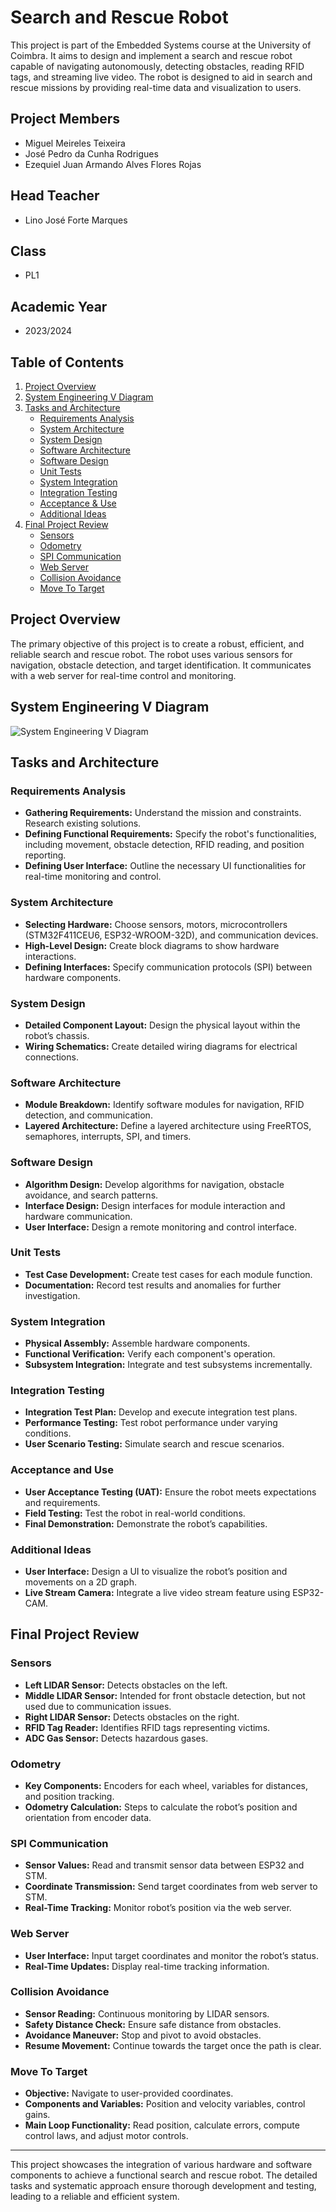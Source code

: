 # Search and Rescue Robot

This project is part of the Embedded Systems course at the University of Coimbra. It aims to design and implement a search and rescue robot capable of navigating autonomously, detecting obstacles, reading RFID tags, and streaming live video. The robot is designed to aid in search and rescue missions by providing real-time data and visualization to users.

## Project Members
- Miguel Meireles Teixeira
- José Pedro da Cunha Rodrigues
- Ezequiel Juan Armando Alves Flores Rojas

## Head Teacher
- Lino José Forte Marques

## Class
- PL1

## Academic Year
- 2023/2024

## Table of Contents
1. [Project Overview](#project-overview)
2. [System Engineering V Diagram](#system-engineering-v-diagram)
3. [Tasks and Architecture](#tasks-and-architecture)
   - [Requirements Analysis](#requirements-analysis)
   - [System Architecture](#system-architecture)
   - [System Design](#system-design)
   - [Software Architecture](#software-architecture)
   - [Software Design](#software-design)
   - [Unit Tests](#unit-tests)
   - [System Integration](#system-integration)
   - [Integration Testing](#integration-testing)
   - [Acceptance & Use](#acceptance-and-use)
   - [Additional Ideas](#additional-ideas)
4. [Final Project Review](#final-project-review)
   - [Sensors](#sensors)
   - [Odometry](#odometry)
   - [SPI Communication](#spi-communication)
   - [Web Server](#web-server)
   - [Collision Avoidance](#collision-avoidance)
   - [Move To Target](#move-to-target)

## Project Overview

The primary objective of this project is to create a robust, efficient, and reliable search and rescue robot. The robot uses various sensors for navigation, obstacle detection, and target identification. It communicates with a web server for real-time control and monitoring.

## System Engineering V Diagram

![System Engineering V Diagram](path_to_v_diagram_image)

## Tasks and Architecture

### Requirements Analysis

- **Gathering Requirements:** Understand the mission and constraints. Research existing solutions.
- **Defining Functional Requirements:** Specify the robot's functionalities, including movement, obstacle detection, RFID reading, and position reporting.
- **Defining User Interface:** Outline the necessary UI functionalities for real-time monitoring and control.

### System Architecture

- **Selecting Hardware:** Choose sensors, motors, microcontrollers (STM32F411CEU6, ESP32-WROOM-32D), and communication devices.
- **High-Level Design:** Create block diagrams to show hardware interactions.
- **Defining Interfaces:** Specify communication protocols (SPI) between hardware components.

### System Design

- **Detailed Component Layout:** Design the physical layout within the robot’s chassis.
- **Wiring Schematics:** Create detailed wiring diagrams for electrical connections.

### Software Architecture

- **Module Breakdown:** Identify software modules for navigation, RFID detection, and communication.
- **Layered Architecture:** Define a layered architecture using FreeRTOS, semaphores, interrupts, SPI, and timers.

### Software Design

- **Algorithm Design:** Develop algorithms for navigation, obstacle avoidance, and search patterns.
- **Interface Design:** Design interfaces for module interaction and hardware communication.
- **User Interface:** Design a remote monitoring and control interface.

### Unit Tests

- **Test Case Development:** Create test cases for each module function.
- **Documentation:** Record test results and anomalies for further investigation.

### System Integration

- **Physical Assembly:** Assemble hardware components.
- **Functional Verification:** Verify each component's operation.
- **Subsystem Integration:** Integrate and test subsystems incrementally.

### Integration Testing

- **Integration Test Plan:** Develop and execute integration test plans.
- **Performance Testing:** Test robot performance under varying conditions.
- **User Scenario Testing:** Simulate search and rescue scenarios.

### Acceptance and Use

- **User Acceptance Testing (UAT):** Ensure the robot meets expectations and requirements.
- **Field Testing:** Test the robot in real-world conditions.
- **Final Demonstration:** Demonstrate the robot’s capabilities.

### Additional Ideas

- **User Interface:** Design a UI to visualize the robot’s position and movements on a 2D graph.
- **Live Stream Camera:** Integrate a live video stream feature using ESP32-CAM.

## Final Project Review

### Sensors

- **Left LIDAR Sensor:** Detects obstacles on the left.
- **Middle LIDAR Sensor:** Intended for front obstacle detection, but not used due to communication issues.
- **Right LIDAR Sensor:** Detects obstacles on the right.
- **RFID Tag Reader:** Identifies RFID tags representing victims.
- **ADC Gas Sensor:** Detects hazardous gases.

### Odometry

- **Key Components:** Encoders for each wheel, variables for distances, and position tracking.
- **Odometry Calculation:** Steps to calculate the robot’s position and orientation from encoder data.

### SPI Communication

- **Sensor Values:** Read and transmit sensor data between ESP32 and STM.
- **Coordinate Transmission:** Send target coordinates from web server to STM.
- **Real-Time Tracking:** Monitor robot’s position via the web server.

### Web Server

- **User Interface:** Input target coordinates and monitor the robot’s status.
- **Real-Time Updates:** Display real-time tracking information.

### Collision Avoidance

- **Sensor Reading:** Continuous monitoring by LIDAR sensors.
- **Safety Distance Check:** Ensure safe distance from obstacles.
- **Avoidance Maneuver:** Stop and pivot to avoid obstacles.
- **Resume Movement:** Continue towards the target once the path is clear.

### Move To Target

- **Objective:** Navigate to user-provided coordinates.
- **Components and Variables:** Position and velocity variables, control gains.
- **Main Loop Functionality:** Read position, calculate errors, compute control laws, and adjust motor controls.

---

This project showcases the integration of various hardware and software components to achieve a functional search and rescue robot. The detailed tasks and systematic approach ensure thorough development and testing, leading to a reliable and efficient system.

